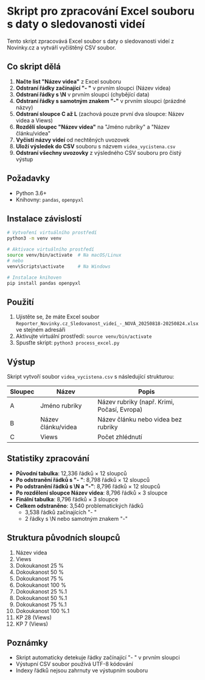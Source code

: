 # Skript pro zpracování Excel souboru s daty o sledovanosti videí

Tento skript zpracovává Excel soubor s daty o sledovanosti videí z Novinky.cz a vytváří vyčištěný CSV soubor.

## Co skript dělá

1. **Načte list "Název videa"** z Excel souboru
2. **Odstraní řádky začínající "- "** v prvním sloupci (Název videa)
3. **Odstraní řádky s \N** v prvním sloupci (chybějící data)
4. **Odstraní řádky s samotným znakem "-"** v prvním sloupci (prázdné názvy)
5. **Odstraní sloupce C až L** (zachová pouze první dva sloupce: Název videa a Views)
6. **Rozdělí sloupec "Název videa"** na "Jméno rubriky" a "Název článku/videa"
7. **Vyčistí názvy videí** od nechtěných uvozovek
8. **Uloží výsledek do CSV** souboru s názvem `videa_vycistena.csv`
9. **Odstraní všechny uvozovky** z výsledného CSV souboru pro čistý výstup

## Požadavky

- Python 3.6+
- Knihovny: `pandas`, `openpyxl`

## Instalace závislostí

```bash
# Vytvoření virtuálního prostředí
python3 -m venv venv

# Aktivace virtuálního prostředí
source venv/bin/activate  # Na macOS/Linux
# nebo
venv\Scripts\activate     # Na Windows

# Instalace knihoven
pip install pandas openpyxl
```

## Použití

1. Ujistěte se, že máte Excel soubor `Reporter_Novinky.cz_Sledovanost_videí_-_NOVÁ_20250818-20250824.xlsx` ve stejném adresáři
2. Aktivujte virtuální prostředí: `source venv/bin/activate`
3. Spusťte skript: `python3 process_excel.py`

## Výstup

Skript vytvoří soubor `videa_vycistena.csv` s následující strukturou:

| Sloupec | Název | Popis |
|---------|-------|-------|
| A | Jméno rubriky | Název rubriky (např. Krimi, Počasí, Evropa) |
| B | Název článku/videa | Název článku nebo videa bez rubriky |
| C | Views | Počet zhlédnutí |

## Statistiky zpracování

- **Původní tabulka**: 12,336 řádků × 12 sloupců
- **Po odstranění řádků s "- "**: 8,798 řádků × 12 sloupců
- **Po odstranění řádků s \N a "-"**: 8,796 řádků × 12 sloupců
- **Po rozdělení sloupce Název videa**: 8,796 řádků × 3 sloupce
- **Finální tabulka**: 8,796 řádků × 3 sloupce
- **Celkem odstraněno**: 3,540 problematických řádků
  - 3,538 řádků začínajících "- "
  - 2 řádky s \N nebo samotným znakem "-"

## Struktura původních sloupců

1. Název videa
2. Views
3. Dokoukanost 25 %
4. Dokoukanost 50 %
5. Dokoukanost 75 %
6. Dokoukanost 100 %
7. Dokoukanost 25 %.1
8. Dokoukanost 50 %.1
9. Dokoukanost 75 %.1
10. Dokoukanost 100 %.1
11. KP 28 (Views)
12. KP 7 (Views)

## Poznámky

- Skript automaticky detekuje řádky začínající "- " v prvním sloupci
- Výstupní CSV soubor používá UTF-8 kódování
- Indexy řádků nejsou zahrnuty ve výstupním souboru
